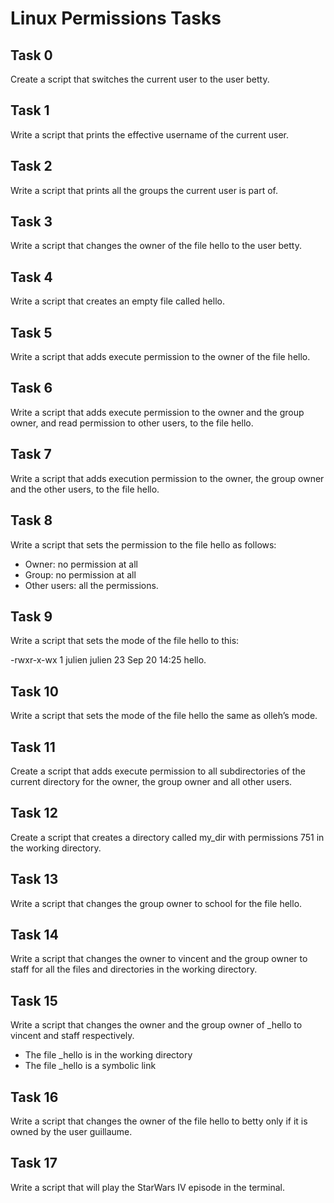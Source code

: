 <!DOCTYPE html>
<html>
<head>
	<title>README - Linux Permissions Tasks</title>
</head>
<body>
	<h1>Linux Permissions Tasks</h1>
<h2>Task 0</h2>
<p>Create a script that switches the current user to the user betty.</p>

<h2>Task 1</h2>
<p>Write a script that prints the effective username of the current user.</p>

<h2>Task 2</h2>
<p>Write a script that prints all the groups the current user is part of.</p>

<h2>Task 3</h2>
<p>Write a script that changes the owner of the file hello to the user betty.</p>

<h2>Task 4</h2>
<p>Write a script that creates an empty file called hello.</p>

<h2>Task 5</h2>
<p>Write a script that adds execute permission to the owner of the file hello.</p>

<h2>Task 6</h2>
<p>Write a script that adds execute permission to the owner and the group owner, and read permission to other users, to the file hello.</p>

<h2>Task 7</h2>
<p>Write a script that adds execution permission to the owner, the group owner and the other users, to the file hello.</p>

<h2>Task 8</h2>
<p>Write a script that sets the permission to the file hello as follows:</p>
<ul>
	<li>Owner: no permission at all</li>
	<li>Group: no permission at all</li>
	<li>Other users: all the permissions.</li>
</ul>

<h2>Task 9</h2>
<p>Write a script that sets the mode of the file hello to this:</p>
<p>-rwxr-x-wx 1 julien julien 23 Sep 20 14:25 hello.</p>

<h2>Task 10</h2>
<p>Write a script that sets the mode of the file hello the same as olleh’s mode.</p>

<h2>Task 11</h2>
<p>Create a script that adds execute permission to all subdirectories of the current directory for the owner, the group owner and all other users.</p>

<h2>Task 12</h2>
<p>Create a script that creates a directory called my_dir with permissions 751 in the working directory.</p>

<h2>Task 13</h2>
<p>Write a script that changes the group owner to school for the file hello.</p>

<h2>Task 14</h2>
<p>Write a script that changes the owner to vincent and the group owner to staff for all the files and directories in the working directory.</p>

<h2>Task 15</h2>
<p>Write a script that changes the owner and the group owner of _hello to vincent and staff respectively.</p>
<ul>
	<li>The file _hello is in the working directory</li>
	<li>The file _hello is a symbolic link</li>
</ul>

<h2>Task 16</h2>
<p>Write a script that changes the owner of the file hello to betty only if it is owned by the user guillaume.</p>

<h2>Task 17</h2>
<p>Write a script that will play the StarWars IV episode in the terminal.</p>
</body>
</html
